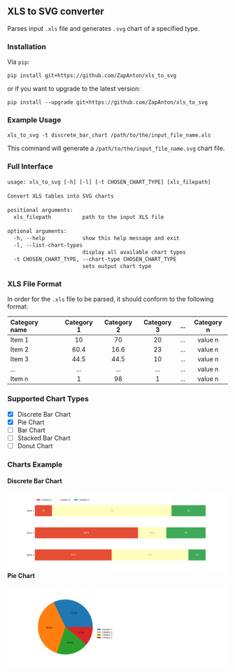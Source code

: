 ## XLS to SVG converter

Parses input `.xls` file and generates `.svg` chart of a specified type.

### Installation

Via `pip`:

```shell
pip install git+https://github.com/ZapAnton/xls_to_svg
```
or if you want to upgrade to the latest version:

```shell
pip install --upgrade git+https://github.com/ZapAnton/xls_to_svg
```

### Example Usage

```shell
xls_to_svg -t discrete_bar_chart /path/to/the/input_file_name.xls
```
This command will generate a `/path/to/the/input_file_name.svg` chart file.

### Full Interface

```text
usage: xls_to_svg [-h] [-l] [-t CHOSEN_CHART_TYPE] [xls_filepath]

Convert XLS tables into SVG charts

positional arguments:
  xls_filepath          path to the input XLS file

optional arguments:
  -h, --help            show this help message and exit
  -l, --list-chart-types
                        display all available chart types
  -t CHOSEN_CHART_TYPE, --chart-type CHOSEN_CHART_TYPE
                        sets output chart type
```

### XLS File Format

In order for the `.xls` file to be parsed, it should conform to the following format:

| Category name  | Category 1   | Category 2    | Category 3    | ...           | Category n    |
| :------------- | :----------: | :-----------: | :-----------: | :-----------: | :-----------: |
| Item 1         | 10           | 70            | 20            | ...           | value n       |
| Item 2         | 60.4         | 16.6          | 23            | ...           | value n       |
| Item 3         | 44.5         | 44.5          | 10            | ...           | value n       |
| ...            | ...          | ...           | ...           | ...           | value n       |
| Item n         | 1            | 98            | 1             | ...           | value n       |

### Supported Chart Types

- [x] Discrete Bar Chart
- [x] Pie Chart
- [ ] Bar Chart
- [ ] Stacked Bar Chart
- [ ] Donut Chart

### Charts Example

#### Discrete Bar Chart

<img src="./pics/discrete_bar_chart_example.svg" align="left" />

#### Pie Chart

<img src="./pics/pie_chart_example.svg" align="left" />
